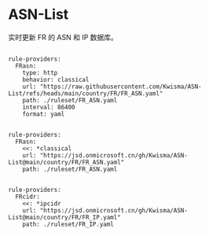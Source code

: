 
# ASN-List

实时更新 FR 的 ASN 和 IP 数据库。

<pre><code class="language-javascript">
rule-providers:
  FRasn:
    type: http
    behavior: classical
    url: "https://raw.githubusercontent.com/Kwisma/ASN-List/refs/heads/main/country/FR/FR_ASN.yaml"
    path: ./ruleset/FR_ASN.yaml
    interval: 86400
    format: yaml
</code></pre>

<pre><code class="language-javascript">
rule-providers:
  FRasn:
    <<: *classical
    url: "https://jsd.onmicrosoft.cn/gh/Kwisma/ASN-List@main/country/FR/FR_ASN.yaml"
    path: ./ruleset/FR_ASN.yaml
</code></pre>

<pre><code class="language-javascript">
rule-providers:
  FRcidr:
    <<: *ipcidr
    url: "https://jsd.onmicrosoft.cn/gh/Kwisma/ASN-List@main/country/FR/FR_IP.yaml"
    path: ./ruleset/FR_IP.yaml
</code></pre>